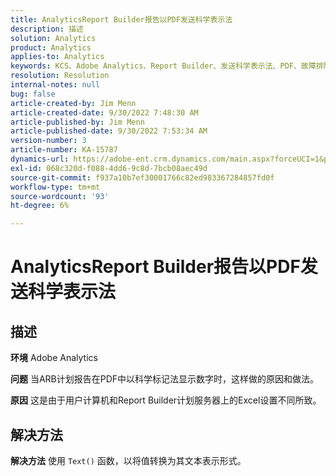 ```yaml
---
title: AnalyticsReport Builder报告以PDF发送科学表示法
description: 描述
solution: Analytics
product: Analytics
applies-to: Analytics
keywords: KCS、Adobe Analytics、Report Builder、发送科学表示法、PDF、故障排除
resolution: Resolution
internal-notes: null
bug: false
article-created-by: Jim Menn
article-created-date: 9/30/2022 7:48:30 AM
article-published-by: Jim Menn
article-published-date: 9/30/2022 7:53:34 AM
version-number: 3
article-number: KA-15787
dynamics-url: https://adobe-ent.crm.dynamics.com/main.aspx?forceUCI=1&pagetype=entityrecord&etn=knowledgearticle&id=04646b45-9440-ed11-9db1-0022480866ad
exl-id: 068c320d-f088-4dd6-9c8d-7bcb08aec49d
source-git-commit: f937a10b7ef30001766c82ed983367284857fd0f
workflow-type: tm+mt
source-wordcount: '93'
ht-degree: 6%

---
```


# AnalyticsReport Builder报告以PDF发送科学表示法

## 描述


<b>环境</b>
Adobe Analytics

<b>问题</b>
当ARB计划报告在PDF中以科学标记法显示数字时，这样做的原因和做法。

<b>原因</b>
这是由于用户计算机和Report Builder计划服务器上的Excel设置不同所致。


## 解决方法


<b>解决方法</b>
使用 `Text()` 函数，以将值转换为其文本表示形式。
